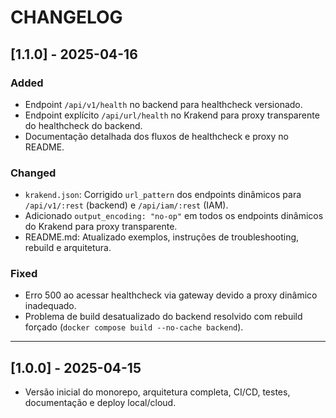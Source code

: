 # CHANGELOG

## [1.1.0] - 2025-04-16
### Added
- Endpoint `/api/v1/health` no backend para healthcheck versionado.
- Endpoint explícito `/api/url/health` no Krakend para proxy transparente do healthcheck do backend.
- Documentação detalhada dos fluxos de healthcheck e proxy no README.

### Changed
- `krakend.json`: Corrigido `url_pattern` dos endpoints dinâmicos para `/api/v1/:rest` (backend) e `/api/iam/:rest` (IAM).
- Adicionado `output_encoding: "no-op"` em todos os endpoints dinâmicos do Krakend para proxy transparente.
- README.md: Atualizado exemplos, instruções de troubleshooting, rebuild e arquitetura.

### Fixed
- Erro 500 ao acessar healthcheck via gateway devido a proxy dinâmico inadequado.
- Problema de build desatualizado do backend resolvido com rebuild forçado (`docker compose build --no-cache backend`).

---

## [1.0.0] - 2025-04-15
- Versão inicial do monorepo, arquitetura completa, CI/CD, testes, documentação e deploy local/cloud. 